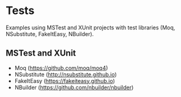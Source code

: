 # Tests

Examples using MSTest and XUnit projects with test libraries (Moq, NSubstitute, FakeItEasy, NBuilder).

## MSTest and XUnit

* Moq (https://github.com/moq/moq4)
* NSubstitute (http://nsubstitute.github.io)
* FakeItEasy (https://fakeiteasy.github.io)
* NBuilder (https://github.com/nbuilder/nbuilder)
